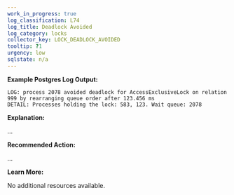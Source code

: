```yaml
---
work_in_progress: true
log_classification: L74
log_title: Deadlock Avoided
log_category: locks
collector_key: LOCK_DEADLOCK_AVOIDED
tooltip: ?1
urgency: low
sqlstate: n/a
---
```


**Example Postgres Log Output:**

```
LOG: process 2078 avoided deadlock for AccessExclusiveLock on relation 999 by rearranging queue order after 123.456 ms
DETAIL: Processes holding the lock: 583, 123. Wait queue: 2078
```

**Explanation:**

...

**Recommended Action:**

...

**Learn More:**

No additional resources available.
